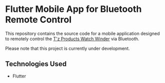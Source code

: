 # Flutter Mobile App for Bluetooth Remote Control

This repository contains the source code for a mobile application designed to remotely control the [T'z Products Watch Winder](https://tzproducts.jp/) via Bluetooth.

Please note that this project is currently under development.

## Technologies Used

- Flutter
